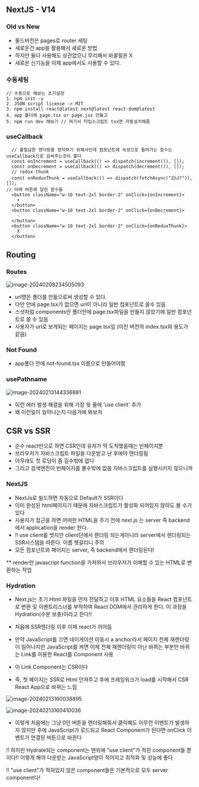 ## NextJS - V14

### Old vs New

- 올드버전은 pages로 router 세팅
- 새로운건 app을 활용해서 새로운 방법
- 하지만 둘다 사용해도 상관없으니 무리해서 바꿀필욘 X
- 새로운 신기능을 이제 app에서도 사용할 수 있다.

### 수동세팅

```react
// 수동으로 해보는 초기설정
1. npm init -y
2. JSON script license -> MIT
3. npm install react@latest next@latest react-dom@latest
4. app 폴더에 page.tsx or page.jsx 만들고
5. npm run dev 해보기 // 여기서 타입스크립트 tsx면 자동설치해줌

```

### useCallback

```react
  // 불필요한 렌더링을 방지하기 위해서인데 컴포넌트에 속성으로 들어가는 함수는 useCallback으로 감싸주는것이 좋다
  const onIncrement = useCallback(() => dispatch(increment()), []);
  const onDecrement = useCallback(() => dispatch(decrement()), []);
  // redux-thunk
  const onReduxThunk = useCallback(() => dispatch(fetchAsync("갔냐?")), []);
// 아래 버튼에 달린 함수들
  <button className="w-10 text-2xl border-2" onClick={onIncrement}>
    +
  </button>
  <button className="w-10 text-2xl border-2" onClick={onDecrement}>
    -
  </button>
  <button className="w-10 text-2xl border-2" onClick={onReduxThunk}>
    X
  </button>
```

## Routing

### Routes

![image-20240208234505093](C:\Users\han\Desktop\NextJS\nextjs-practice\nextjs-v14-practice\assets\image-20240208234505093.png)

- url명은 폴더를 만듦으로써 생성할 수 있다.
- 다만 안에 page.tsx가 없으면 url이 아니라 일반 컴포넌트로 쓸수 있음
- 스샷처럼 components란 폴더안에 page.tsx파일을 만들지 않았기에 일반 컴포넌트로 쓸 수 있음
- 사용자가 url로 보게되는 페이지는 page.tsx임 (이전 버전의 index.tsx와 용도가 같음)

### Not Found

- app폴더 안에 not-found.tsx 이름으로 만들어야함

### usePathname

![image-20240213144336881](C:\Users\han\Desktop\NextJS\nextjs-practice\nextjs-v14-practice\assets\image-20240213144336881.png)

- 이런 에러 발생 해결을 위해 가장 윗 줄에 'use client' 추가
- 왜 이런일이 일어나는지 다음거에 봐보자

## CSR vs SSR

- 순수 react만으로 하면 CSR인데 유저가 딱 도착했을때는 빈페이지뿐
- 브라우저가 자바스크립트 파일을 다운받고 난 후에야 렌더링됨
- 아무래도 첫 로딩이 좀 길수밖에 없다
- 그리고 검색엔진이 빈페이지를 볼수밖에 없음 자바스크립트를 실행시키지 않으니까

### NextJS

- NextJs로 빌드하면 자동으로 Default가 SSR이다
- 이미 완성된 html페이지기 때문에 자바스크립트가 활성화 되어있지 않아도 볼 수가 있다
- 사용자가 접근을 하면 어떠한 HTML을 주기 전에 next.js 는 server 즉 backend에서 application을 render 한다.
- !! use client를 썻지만 client단에서 렌더링 되는게아니라 server에서 렌더링되는 SSR시스템을 따른다. 이름 헷갈리니 주의
- 모든 컴포넌트와 페이지는 server, 즉 backend에서 렌더링된다!

** render란 javascript function을 가져와서 브라우저가 이해할 수 있는 HTML로 변환하는 작업

### Hydration

- Next.js는 초기 Html 파일을 먼저 전달하고 이후 HTML 요소들을 React 컴포넌트로 변환 및 이벤트리스너를 부착하여 React DOM에서 관리하게 한다. 이 과정을 Hydration(수분 보충)이라고 한다!!

- 처음에 SSR렌더링 이후 이제 react가 끼어듬
- 만약 JavaScript를 끄면 네이게이션 이동시 a anchor라서 페이지 전체 재렌더링이 일어나지만 JavaScript를 켜면 이제 전체 재렌더링이 아닌 바뀌는 부분만 바뀌는 Link를 이용한 React를 Component 사용
- 이 Link Component는 CSR이다
- 즉, 첫 페이지는 SSR로 Html 던져주고 후에 프레임워크가 load를 시작해서 CSR React App으로 바뀌는 느낌

![image-20240213160038895](C:\Users\han\Desktop\NextJS\nextjs-practice\nextjs-v14-practice\assets\image-20240213160038895.png)

![image-20240213160410036](C:\Users\han\Desktop\NextJS\nextjs-practice\nextjs-v14-practice\assets\image-20240213160410036.png)

- 이렇게 처음에는 그냥 0인 버튼을 렌더링해줘서 클릭해도 아무런 이벤트가 발생하지 않지만 후에 JavaScript가 로드되고 React Component가 된다면 onClick 이벤트가 연결된 버튼으로 바뀐다

!! 하지만 Hydrate되는 component는 맨위에 "use client"가 적힌 component들 뿐이다!! 이렇게 해야 다운받는 JavaScript양이 적어지고 최적화 및 성능에 좋다

!! "use client"가 적혀있지 않은 component들은 기본적으로 모두 server component다!
